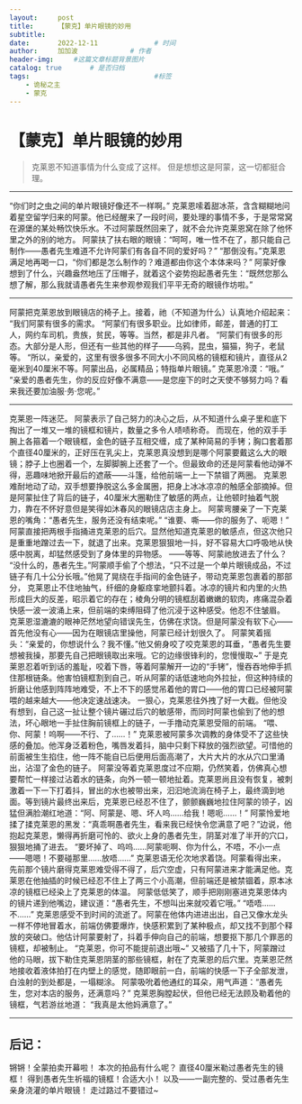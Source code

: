 ```yaml
---
layout:     post   	
title:      【蒙克】单片眼镜的妙用
subtitle:    
date:       2022-12-11 				# 时间
author:     加加波 			# 作者
header-img:   	#这篇文章标题背景图片
catalog: true 		# 是否归档
tags:								#标签
    - 诡秘之主
    - 蒙克
---
```

# 【蒙克】单片眼镜的妙用

> 克莱恩不知道事情为什么变成了这样。
> 但是想想这是阿蒙，这一切都挺合理。
***
“你们时之虫之间的单片眼镜好像还不一样啊。”
克莱恩嗦着甜冰茶，含含糊糊地问着星空留学归来的阿蒙。他已经醒来了一段时间，要处理的事情不多，于是常常窝在源堡的某处畅饮快乐水。不过阿蒙既然回来了，就不会允许克莱恩窝在除了他怀里之外的别的地方。
阿蒙扶了扶右眼的眼镜：“呵呵，唯一性不在了，那只能自己制作——愚者先生难道不允许阿蒙们有各自不同的爱好吗？”
“那倒没有。”克莱恩满足地再喝一口，“你们都是怎么制作的？难道都由你这个本体来吗？”
阿蒙好像想到了什么，兴趣盎然地压了压帽子，就着这个姿势抱起愚者先生：“既然您那么想了解，那么我就请愚者先生来参观参观我们平平无奇的眼镜作坊啦。”
***
阿蒙把克莱恩放到眼镜店的椅子上。接着，祂（不知道为什么）认真地介绍起来：
“我们阿蒙有很多的需求。
“阿蒙们有很多职业。比如律师，邮差，普通的打工人，网约车司机，贵族，贫民，等等。当然，都是非凡者。
“阿蒙们有很多的形态。大部分是人形，但还有一些其他的样子——乌鸦，昆虫，猫猫，狗子，老鼠等。
“所以，亲爱的，这里有很多很多不同大小不同风格的镜框和镜片，直径从2毫米到40厘米不等。阿蒙出品，必属精品；特指单片眼镜。”
克莱恩冷漠：“哦。”
“亲爱的愚者先生，你的反应好像不满意——是您座下的时之天使不够努力吗？看来我还要加油服·务·您呢。”
***
克莱恩一阵迷茫。
阿蒙表示了自己努力的决心之后，从不知道什么桌子里和底下掏出了一堆又一堆的镜框和镜片，数量之多令人啧啧称奇。
而现在，他的双手手腕上各箍着一个眼镜框，金色的链子互相交缠，成了某种简易的手铐；胸口套着那个直径40厘米的，正好压在乳尖上，克莱恩真没想到是哪个阿蒙要戴这么大的眼镜；脖子上也圈着一个，左脚脚腕上还套了一个。但最致命的还是阿蒙看他动弹不得，恶趣味地掀开最后的遮蔽——斗篷，给他前端一上一下禁锢了两圈。
克莱恩难耐地动了动，双手想要挣脱这么多金属圈，把身上冰冰凉凉的触感全部摘掉。但是阿蒙扯住了背后的链子，40厘米大圈勒住了敏感的两点，让他顿时抽着气脱力，靠在不怀好意但是笑得如沐春风的眼镜店店主身上。
阿蒙弯腰亲了一下克莱恩的嘴角：“愚者先生，服务还没有结束呢。”
“谁要、嘶——你的服务了、呃嗯！”
阿蒙直接把两根手指捅进克莱恩的后穴。显然他知道克莱恩的敏感点，但这次他只是重重地蹭过去一下，就退了出来。克莱恩狠狠地一抖，好不容易大口呼吸地从快感中脱离，却猛然感受到了身体里的异物感。
——等等、阿蒙祂放进去了什么？
“没什么的，愚者先生。”阿蒙顺手偷了个想法，“只不过是一个单片眼镜成品，不过链子有几十公分长哦。”他晃了晃绕在手指间的金色链子，带动克莱恩包裹着的那部分，
克莱恩止不住地抽气，纤细的身躯痉挛地颤抖着。冰凉的镜片和内里的火热形成巨大的反差，昭示着它的存在；棱角分明的镜框刮着嫩嫩的软肉，疼痛混杂着快感一波一波涌上来，但前端的束缚阻碍了他沉浸于这种感受。他忍不住皱眉。
克莱恩湿漉漉的眼神茫然地望向错误先生，仿佛在求饶。但是阿蒙没有软下心——首先他没有心——因为在眼镜店里操他，阿蒙已经计划很久了。
阿蒙笑着摇头：“亲爱的，你想说什么？我不懂。”他又俯身咬了咬克莱恩的耳垂，“愚者先生要想被我操，那要先自己把眼镜取出来哦。它的边缘很锋利的，您慢慢取~”
于是克莱恩忍着听到话的羞耻，咬着下唇，等着阿蒙解开一边的“手铐”，慢吞吞地伸手抓住那根链条。他害怕镜框割到自己，听从阿蒙的话低速地向外拉扯，但这种持续的折磨让他感到阵阵地难受，不上不下的感觉吊着他的胃口——他的胃口已经被阿蒙喂的越来越大——他决定速战速决。
一狠心，克莱恩往外拽了好一大截。但他没有想到，自己这一扯让整个镜片碾过后穴的敏感带，而同时阿蒙也偷到了他的想法，坏心眼地一手扯住胸前镜框上的链子，一手撸动克莱恩受阻的前端。
“喂、你、阿蒙！呜啊——不行、了……！”
克莱恩被阿蒙多次调教的身体受不了这些快感的叠加。他浑身泛着粉色，嘴唇发着抖，脑中只剩下释放的强烈欲望。可惜他的前面被生生掐住，他一阵不能自已后便用后面高潮了，大片大片的水从穴口里涌出，沾湿了金色的链子。
阿蒙没等着克莱恩度过不应期，仍然笑着，仿佛真心想要帮忙一样接过沾着水的链条，向外一顿一顿地扯着。克莱恩尚且没有恢复，被刺激着一下一下打着抖，冒出的水也被带出来，汩汩地流淌在椅子上，最终滴到地面。等到镜片最终出来后，克莱恩已经忍不住了，颤颤巍巍地拉住阿蒙的领子，凶猛但满脸潮红地道：“阿、阿蒙是、嗯、坏人呜……给我！嗯呃……！”
阿蒙怜爱地揉了揉克莱恩的黑发：“真乖啊愚者先生，看来我已经快令您满意了吧？”边说，他抱起克莱恩，懒得再折磨可怜的、欲火上身的愚者先生，阴茎对准了半开的穴口，狠狠地捅了进去。
“要坏掉了、呜呜……阿蒙呃啊、你为什么，不唔，不小一点——嗯嗯！不要碰那里……放唔……”
克莱恩语无伦次地求着饶。阿蒙看得出来，先前那个镜片磨得克莱恩难受得不得了，后穴空虚，只有阿蒙进来才能满足他。克莱恩在他抽插的时候已经忍不住上了两三个小高潮，但前端还是被禁锢着，原本冰凉的镜框已经染上了克莱恩的体温。
阿蒙低低笑了，顺手把刚刚塞进克莱恩体内的镜片递到他嘴边，建议道：“愚者先生，不想叫出来就咬着它哦。”
“唔唔……不……”
克莱恩感受不到时间的流逝了。阿蒙在他体内进进出出，自己又像水龙头一样不停地冒着水，前端仿佛要爆炸，快感积累到了某种极点，却又找不到那个释放的突破口。他估计阿蒙要射了，抖着手伸向自己的前端，想要抠下那几个罪恶的镜框，却被制止。
“克莱恩，你可不能提前退出哦~”
又被插了几十下，阿蒙蹭过他的马眼，拔下勒住克莱恩阴茎的那些镜框，射在了克莱恩的后穴里。克莱恩茫然地接收着液体拍打在内壁上的感觉，随即眼前一白，前端的快感一下子全部发泄，白浊射的到处都是，一塌糊涂。
阿蒙吸吮着他通红的耳朵，用气声道：“愚者先生，您对本店的服务，还满意吗？”
克莱恩胸膛起伏，但他已经无法顾及勒着他的镜框，气若游丝地道：
“我真是太他妈满意了。”
***
## 后记：
锵锵！全蒙拍卖开幕啦！
本次的拍品有什么呢？
直径40厘米勒过愚者先生的镜框！
得到愚者先生祈福的镜框！合适大小！
以及——一副完整的、受过愚者先生亲身浇灌的单片眼镜！
走过路过不要错过~

